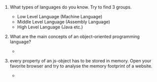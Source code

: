 1. What types of languages do you know. Try to find 3 groups. 

    -   Low Level Language (Machine Language)
    -   Middle Level Language (Assembly Language)
    -   High Level Language (Java etc.)

2. What are the main concepts of an object-oriented programming language?

    -   

3. every property of an js-object has to be stored in memory. Open your favorite browser and try to analyse the memory footprint of a website.

    -   

